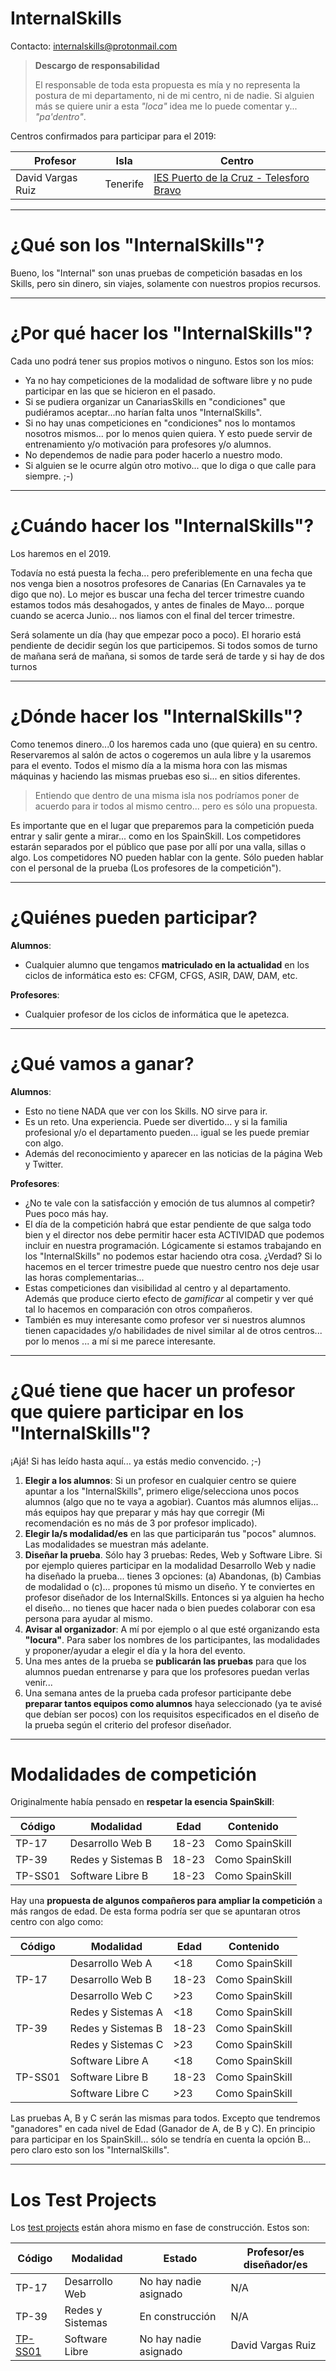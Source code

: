 
# InternalSkills

Contacto: <internalskills@protonmail.com>

> **Descargo de responsabilidad**
>
> El responsable de toda esta propuesta es mía y no representa la postura
de mi departamento, ni de mi centro, ni de nadie. Si alguien más se quiere
unir a esta *"loca"* idea me lo puede comentar y... *"pa'dentro"*.

Centros confirmados para participar para el 2019:

| Profesor          | Isla     | Centro                                  |
| ----------------- | -------- | --------------------------- |
| David Vargas Ruiz | Tenerife | [IES Puerto de la Cruz - Telesforo Bravo](www.iespuertodelacruz.es) |


---

# ¿Qué son los "InternalSkills"?

Bueno, los "Internal" son unas pruebas de competición basadas en los Skills,
pero sin dinero, sin viajes, solamente con nuestros propios recursos.

---

# ¿Por qué hacer los "InternalSkills"?

Cada uno podrá tener sus propios motivos o ninguno. Estos son los míos:
* Ya no hay competiciones de la modalidad de software libre y no pude
participar en las que se hicieron en el pasado.
* Si se pudiera organizar un CanariasSkills en "condiciones" que pudiéramos
aceptar...no harían falta unos "InternalSkills".
* Si no hay unas competiciones en "condiciones" nos lo montamos
nosotros mismos... por lo menos quien quiera. Y esto puede servir de entrenamiento y/o motivación para profesores y/o alumnos.
* No dependemos de nadie para poder hacerlo a nuestro modo.
* Si alguien se le ocurre algún otro motivo... que lo diga o que calle para siempre. ;-)

---

# ¿Cuándo hacer los "InternalSkills"?

Los haremos en el 2019.

Todavía no está puesta la fecha... pero preferiblemente
en una fecha que nos venga bien a nosotros profesores de Canarias
(En Carnavales ya te digo que no). Lo mejor es buscar una fecha del tercer trimestre cuando estamos todos más desahogados, y antes de finales de Mayo...
porque cuando se acerca Junio... nos liamos con el final del tercer trimestre.

Será solamente un día (hay que empezar poco a poco). El horario está pendiente de
decidir según los que participemos. Si todos somos de turno de mañana será de mañana, si somos de tarde será de tarde y si hay de dos turnos

---

# ¿Dónde hacer los "InternalSkills"?

Como tenemos dinero...0 los haremos cada uno (que quiera) en su centro.
Reservaremos al salón de actos o cogeremos un aula libre y la usaremos
para el evento. Todos el mismo día a la misma hora con las mismas máquinas y haciendo las mismas pruebas eso si... en sitios diferentes.

> Entiendo que dentro de una misma isla nos podríamos poner de acuerdo para
ir todos al mismo centro... pero es sólo una propuesta.

Es importante que en el lugar que preparemos para la competición pueda
entrar y salir gente a mirar... como en los SpainSkill. Los competidores
estarán separados por el público que pase por allí por una valla, sillas o algo.
Los competidores NO pueden hablar con la gente. Sólo pueden hablar con
el personal de la prueba (Los profesores de la competición").

---

# ¿Quiénes pueden participar?

**Alumnos**:
* Cualquier alumno que tengamos **matriculado en la actualidad**
en los ciclos de informática esto es:
CFGM, CFGS, ASIR, DAW, DAM, etc.

**Profesores**:
* Cualquier profesor de los ciclos de informática que le apetezca.

---

# ¿Qué vamos a ganar?

**Alumnos**:
* Esto no tiene NADA que ver con los Skills. NO sirve para ir.
* Es un reto. Una experiencia. Puede ser divertido... y si la familia
profesional y/o el departamento pueden... igual se les puede premiar
con algo.
* Además del reconocimiento y aparecer en las noticias de la página Web y Twitter.

**Profesores**:
* ¿No te vale con la satisfacción y emoción de tus alumnos al competir?
Pues poco más hay.
* El día de la competición habrá que estar pendiente de que salga todo bien
y el director nos debe permitir hacer esta ACTIVIDAD que podemos incluir en
nuestra programación. Lógicamente si estamos trabajando en los "InternalSkills"
no podemos estar haciendo otra cosa. ¿Verdad? Si lo hacemos en el tercer trimestre puede que nuestro centro nos deje usar las horas complementarias...
* Estas competiciones dan visibilidad al centro y al departamento. Además
que produce cierto efecto de *gamificar* al competir y ver
qué tal lo hacemos en comparación con otros compañeros.
* También es muy interesante como profesor ver si nuestros alumnos tienen
capacidades y/o habilidades de nivel similar al de otros centros... por lo menos
... a mí si me parece interesante.

---

# ¿Qué tiene que hacer un profesor que quiere participar en los "InternalSkills"?

¡Ajá! Si has leído hasta aquí... ya estás medio convencido. ;-)

1. **Elegir a los alumnos**: Si un profesor en cualquier centro se quiere apuntar a los "InternalSkills", primero elige/selecciona unos pocos alumnos (algo que no te vaya a agobiar). Cuantos más alumnos elijas... más equipos hay que preparar y más hay que corregir (Mi recomendación es no más de 3 por profesor implicado).
1. **Elegir la/s modalidad/es** en las que participarán tus "pocos" alumnos.
Las modalidades se muestran más adelante.
1. **Diseñar la prueba**. Sólo hay 3 pruebas: Redes, Web y Software Libre.
Si por ejemplo quieres participar en la modalidad Desarrollo Web y nadie ha diseñado la prueba... tienes 3 opciones: (a) Abandonas, (b) Cambias de modalidad o (c)... propones tú mismo un diseño. Y te conviertes en profesor diseñador de los InternalSkills. Entonces si ya alguien ha hecho el diseño... no tienes que hacer nada o bien puedes colaborar con esa persona para ayudar al mismo.
1. **Avisar al organizador**: A mí por ejemplo o al que esté organizando esta **"locura"**. Para saber los nombres de los participantes, las modalidades y proponer/ayudar a elegir el día y la hora del evento.
1. Una mes antes de la prueba se **publicarán las pruebas** para que los alumnos puedan entrenarse y para que los profesores puedan verlas venir...
1. Una semana antes de la prueba cada profesor participante debe **preparar tantos equipos como alumnos** haya seleccionado (ya te avisé que debían ser pocos) con los requisitos especificados en el diseño de la prueba según el
criterio del profesor diseñador.

---

# Modalidades de competición

Originalmente había pensado en **respetar la esencia SpainSkill**:

| Código  | Modalidad           | Edad  | Contenido       |
| ------- | ------------------- | ------| --------------- |
| TP-17   | Desarrollo Web   B  | 18-23 | Como SpainSkill |
| TP-39   | Redes y Sistemas B  | 18-23 | Como SpainSkill |
| TP-SS01 | Software Libre   B  | 18-23 | Como SpainSkill |

Hay una **propuesta de algunos compañeros para ampliar la competición**
a más rangos de edad. De esta forma podría ser que se apuntaran
otros centro con algo como:

| Código  | Modalidad           | Edad  | Contenido       |
| ------- | ------------------- | ------| --------------- |
|         | Desarrollo Web   A  | <18   | Como SpainSkill |
| TP-17   | Desarrollo Web   B  | 18-23 | Como SpainSkill |
|         | Desarrollo Web   C  | >23   | Como SpainSkill |
|         | Redes y Sistemas A  | <18   | Como SpainSkill |
| TP-39   | Redes y Sistemas B  | 18-23 | Como SpainSkill |
|         | Redes y Sistemas C  | >23   | Como SpainSkill |
|         | Software Libre   A  | <18   | Como SpainSkill |
| TP-SS01 | Software Libre   B  | 18-23 | Como SpainSkill |
|         | Software Libre   C  | >23   | Como SpainSkill |

Las pruebas A, B y C serán las mismas para todos. Excepto que
tendremos "ganadores" en cada nivel de Edad (Ganador de A, de B y C).
En principio para participar en los SpainSkill... sólo se tendría en cuenta
la opción B... pero claro esto son los "InternalSkills".

---

# Los Test Projects

Los [test projects](./test-projects) están ahora mismo en fase de construcción.
Estos son:

| Código  | Modalidad        | Estado                | Profesor/es diseñador/es |
| ------- | ---------------- | ----------------------| ------------------------ |
| TP-17   | Desarrollo Web   | No hay nadie asignado | N/A |
| TP-39   | Redes y Sistemas | En construcción       | N/A |
| [TP-SS01](./test-projects/ss01) | Software Libre   | No hay nadie asignado | David Vargas Ruiz |
